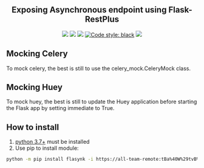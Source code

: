 <h2 align="center">Exposing Asynchronous endpoint using Flask-RestPlus</h2>

<p align="center">
<a href='https://github.tools.digital.engie.com/GEM-Py/flasynk/releases/latest'><img src='https://pse.tools.digital.engie.com/drm-all.gem/buildStatus/icon?job=team/flasynk/master&config=version'></a>
<a href='https://pse.tools.digital.engie.com/drm-all.gem/job/team/view/Python%20modules/job/flasynk/job/master/'><img src='https://pse.tools.digital.engie.com/drm-all.gem/buildStatus/icon?job=team/flasynk/master'></a>
<a href='https://pse.tools.digital.engie.com/drm-all.gem/job/team/view/Python%20modules/job/flasynk/job/master/cobertura/'><img src='https://pse.tools.digital.engie.com/drm-all.gem/buildStatus/icon?job=team/flasynk/master&config=testCoverage'></a>
<a href="https://github.com/psf/black"><img alt="Code style: black" src="https://img.shields.io/badge/code%20style-black-000000.svg"></a>
<a href='https://pse.tools.digital.engie.com/drm-all.gem/job/team/view/Python%20modules/job/flasynk/job/master/lastSuccessfulBuild/testReport/'><img src='https://pse.tools.digital.engie.com/drm-all.gem/buildStatus/icon?job=team/flasynk/master&config=testCount'></a>
</p>

## Mocking Celery

To mock celery, the best is still to use the celery_mock.CeleryMock class.

## Mocking Huey

To mock huey, the best is still to update the Huey application before starting the Flask app by setting immediate to True.

## How to install
1. [python 3.7+](https://www.python.org/downloads/) must be installed
2. Use pip to install module:
```sh
python -m pip install flasynk -i https://all-team-remote:tBa%40W%29tvB%5E%3C%3B2Jm3@artifactory.tools.digital.engie.com/artifactory/api/pypi/all-team-pypi-prod/simple
```
